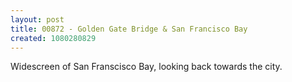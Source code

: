 ```yaml
---
layout: post
title: 00872 - Golden Gate Bridge & San Francisco Bay
created: 1080280829
---
```

Widescreen of San Franscisco Bay, looking back towards the city.
